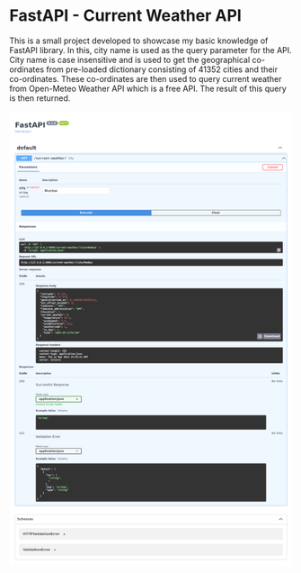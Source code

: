 # FastAPI - Current Weather API
This is a small project developed to showcase my basic knowledge of FastAPI library. In this, city name is used as the query parameter for the API. City name is case insensitive and is used to get the geographical co-ordinates from pre-loaded dictionary  consisting of 41352 cities and their co-ordinates. These co-ordinates are then used to query current weather from Open-Meteo Weather API which is a free API. The result of this query is then returned.

![](https://github.com/PrathameshTanavade/Backend-Engineering/blob/master/API/python/weather-api/Screenshot%202023-05-11%20at%2011-55-43%20FastAPI%20-%20Swagger%20UI.png)

